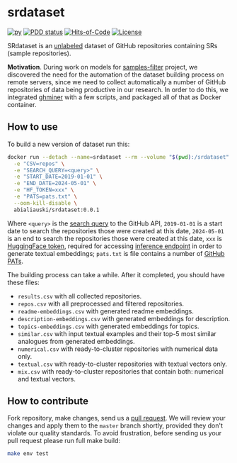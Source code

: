 # srdataset

[![py](https://github.com/h1alexbel/srdataset/actions/workflows/make.yml/badge.svg)](https://github.com/h1alexbel/srdataset/actions/workflows/make.yml)
[![PDD status](http://www.0pdd.com/svg?name=h1alexbel/srdataset)](http://www.0pdd.com/p?name=h1alexbel/srdataset)
[![Hits-of-Code](https://hitsofcode.com/github/h1alexbel/srdataset)](https://hitsofcode.com/view/github/h1alexbel/srdataset)
[![License](https://img.shields.io/badge/license-MIT-green.svg)](https://github.com/h1alexbel/srdataset/blob/master/LICENSE.txt)

SRdataset is an [unlabeled] dataset of GitHub repositories containing SRs
(sample repositories).

**Motivation**. During work on models for [samples-filter] project, we
discovered the need for the automation of the dataset building process
on remote servers, since we need to collect automatically a number of GitHub
repositories of data being productive in our research. In order to do this,
we integrated [ghminer] with a few scripts, and packaged all of that as Docker
container.

## How to use

To build a new version of dataset run this:

```bash
docker run --detach --name=srdataset --rm --volume "$(pwd):/srdataset" \
  -e "CSV=repos" \
  -e "SEARCH_QUERY=<query>" \
  -e "START_DATE=2019-01-01" \
  -e "END_DATE=2024-05-01" \
  -e "HF_TOKEN=xxx" \
  -e "PATS=pats.txt" \
  --oom-kill-disable \
  abialiauski/srdataset:0.0.1
```

Where `<query>` is the [search query] to the GitHub API,
`2019-01-01` is a start date to search the repositories those were created at
this date, `2024-05-01` is an end to search the repositories those were created
at this date, `xxx` is [HuggingFace token], required for accessing
[inference endpoint][HuggingFace Inference] in order to generate textual
embeddings; `pats.txt` is file contains a number of [GitHub PATs].

The building process can take a while. After it completed, you should have
these files:

* `results.csv` with all collected repositories.
* `repos.csv` with all preprocessed and filtered repositories.
* `readme-embeddings.csv` with generated readme embeddings.
* `description-embeddings.csv` with generated embeddings for description.
* `topics-embeddings.csv` with generated embeddings for topics.
* `similar.csv` with input textual examples and their top-5 most similar
analogues from generated embeddings.
* `numerical.csv` with ready-to-cluster repositories with numerical data only.
* `textual.csv` with ready-to-cluster repositories with textual vectors only.
* `mix.csv` with ready-to-cluster repositories that contain both: numerical and
textual vectors.

## How to contribute

Fork repository, make changes, send us a [pull request](https://www.yegor256.com/2014/04/15/github-guidelines.html).
We will review your changes and apply them to the `master` branch shortly,
provided they don't violate our quality standards. To avoid frustration,
before sending us your pull request please run full make build:

```bash
make env test
```

[unlabeled]: https://en.wikipedia.org/wiki/Unsupervised_learning
[samples-filter]: https://github.com/h1alexbel/samples-filter
[ghminer]: https://github.com/h1alexbel/ghminer
[GitHub PAT]: https://docs.github.com/en/authentication/keeping-your-account-and-data-secure/managing-your-personal-access-tokens
[GitHub PATs]: https://docs.github.com/en/authentication/keeping-your-account-and-data-secure/managing-your-personal-access-tokens
[HuggingFace token]: https://huggingface.co/docs/hub/en/security-tokens
[HuggingFace Inference]: https://huggingface.co/inference-endpoints/dedicated
[search query]: https://docs.github.com/en/search-github/searching-on-github/searching-for-repositories

